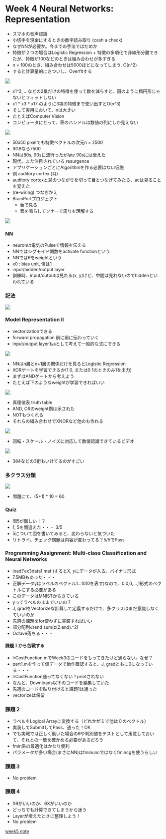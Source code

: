 # Week 4 Neural Networks: Representation

* スマホの音声認識
* 小切手を現金にするときの数字読み取り (cash a check)
* なぜNNが必要か。今までの手法ではだめか
* 特徴が２つの場合はLogistic Regression + 特徴の多項化で非線形分離できたが、特徴が100などのときは組み合わせが多すぎる
* n = 100のとき、組み合わせは5000ほどになってしまう. O(n^2)
* すると計算量的にきついし、Overfitする

![](./motivations.png)

* x1^2, ...などの2乗だけの特徴を使って数を減らすと、図のように楕円形じゃないとフィットしない
* x1 * x3 * x17 のように3項の特徴まで使い出すとO(n^3)
* そして実用において、nは大きい
* たとえばComputer Vision
* コンピュータにとって、車のハンドルは数値の列にしか見えない

![](./cv.png)

* 50x50 pixelでも特徴ベクトルの次元n = 2500
* RGBなら7500
* NNは80s, 90sに流行ったがlate 90sには衰えた
* 現代、また注目されている resurgence
* アプリケーションごとにAlgorithmを作る必要はない仮説
* 例 auditory cortex (耳)
* auditory cortexと耳のつながりを切って目とつなげてみたら、acは見ることを覚えた
* (re-wiring) つなぎかえ
* BrainPortプロジェクト
	* 舌で見る
	* 音を鳴らしてソナーで周りを理解する

![](./one-algorithm.png)

### NN

* neuronは電気のPulseで情報を伝える
* NNではシグモイド関数をactivate functionという
* NNではθをweightという
* x0 : bias unit, 値は1
* input/hidden/output layer
* 訓練時、input/outputは見れる(x, y)けど、中間は見れないのでhiddenといわれている

### 記法

![](./notation.png)

### Model Representation II

* vectorizationできる
* forward propagation 前に前に伝わっていく
* input/output layerもaとして考えて一般的な式にできる

![](./forward-propagation.png)

* NNはn層とn+1層の関係だけを見るとLogistic Regression
* XORゲートを学習できるか(1 0, または0 1のときのみ1を出力)
* まずはANDゲートから考えよう
* たとえば下のようなweightが学習できればいい

![](./AND.png)

* 真理値表 truth table
* AND, ORのweight例は示された
* NOTもつくれる
* それらの組み合わせでXNORなど他のも作れる

![](./mix.png)

* 回転・スケール・ノイズに対応して数値認識できているビデオ

![](./video.png)

* 384などの3桁もいけてるのがすごい

### 多クラス分類

![](./one-vs-all.png)

* 問題にて、(5+1) * 10 = 60

### Quiz

* 問5が難しい！？
* 1, 5を間違えた・・・ 3/5
* 5について図を書いてみると、変わらないと気づいた
* リトライ。チェック問題は内容が変わってる？5/5でPass

### Programming Assignment: Multi-class Classification and Neural Networks

* load('ex3data1.mat')するとX, yにデータが入る。バイナリ形式
* 7.5MBもあった・・・
* 正解データyはラベルのベクトル1...10(0を表す)なので、0,0,0,...,1形式のベクトルにする必要がある
* このデータはMNISTからきている
* yってラベルのままでいいの？
* J, gradをVectorizeな計算して定義するだけで、多クラスはまだ意識しなくていいのか
* 先週の課題をfor使わずに実装すればいい
* 部分配列のend sum(z(2:end).^2)
* Octave落ちる・・・

#### 課題１から苦戦する

* lrCostFunction.mでWeek3のコードをもってきたけど通らない。なぜ？
* part1.mを作って仮データで動作確認すると、J, gradともに0になっている・・・
* lrCostFunction通ってなくない？printされない
* なんと、Downloads以下のコードを編集していた
* 先週のコードを貼り付けると課題1は通った
* vectorizeは保留

### 課題２
* ラベルをLogical Arrayに変換する（どれかが１で他は０のベクトル）
* 実装してSubmitしてPass、通った！OK
* でも実戦では正しく動いた場合のθや判別値をテストとして用意しておいて、それとの一致を確かめる必要があるだろう
* fmin系の最適化はかなり便利
* パラメータが多い場合(まさにNN)はfminuncではなくfmincgを使うらしい

### 課題３

* No problem

### 課題４
* Xθがいいのか、θXがいいのか
* どっちでも計算できてしまうから迷う
* Layerが増えたときに整理しよう！
* No problem

[week5 note](https://github.com/peroon/coursela/tree/master/machine_learning/week5)